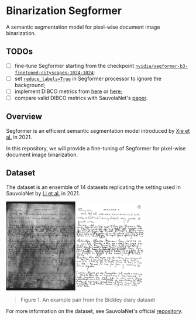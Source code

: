 # Binarization Segformer

A semantic segmentation model for pixel-wise document image binarization.

## TODOs

- [ ] fine-tune Segformer starting from the checkpoint [`nvidia/segformer-b3-finetuned-cityscapes-1024-1024`](https://huggingface.co/nvidia/segformer-b3-finetuned-cityscapes-1024-1024);
- [ ] set [`reduce_labels=True`](https://huggingface.co/docs/transformers/main/model_doc/segformer#transformers.SegformerImageProcessor.do_reduce_labels) in Segformer processor to ignore the background;
- [ ] implement DIBCO metrics from [here](https://github.com/masyagin1998/robin/blob/master/src/metrics/metrics.py) or [here](https://gist.github.com/pebbie/643e28c619efaa2fd30b1595bd5d0e6c);
- [ ] compare valid DIBCO metrics with SauvolaNet's [paper](https://arxiv.org/pdf/2105.05521.pdf).

## Overview

Segformer is an efficient semantic segmentation model introduced by [Xie et al.](https://arxiv.org/abs/2105.15203) in 2021.

In this repository, we will provide a fine-tuning of Segformer for pixel-wise document image binarization.

## Dataset

The dataset is an ensemble of 14 datasets replicating the setting used in SauvolaNet by [Li et al.](https://arxiv.org/abs/2105.05521) in 2021.

<img src="images/example.png" width="75%" />

> Figure 1. An example pair from the Bickley diary dataset

For more information on the dataset, see SauvolaNet's official [repository](https://github.com/Leedeng/SauvolaNet).
